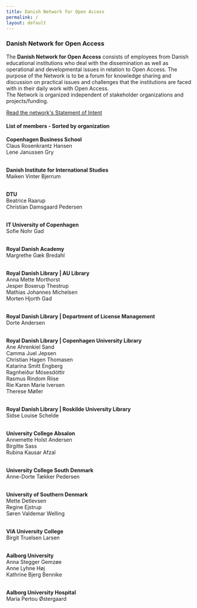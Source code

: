 ```yaml
---
title: Danish Network for Open Access 
permalink: /
layout: default
---
```


### Danish Network for Open Access

The **Danish Network for Open Access** consists of employees from Danish educational institutions 
who deal with the dissemination as well as operational and developmental issues in relation to Open Access. 
The purpose of the Network is to be a forum for knowledge sharing and discussion on practical issues and challenges 
that the institutions are faced with in their daily work with Open Access.</br> 
The Network is organized independent of stakeholder organizations and projects/funding.

<a href="https://openaccess.dk/Dokumenter/Statement of Intent for Danish Network for Open Access.pdf" target="_blank"> Read the network's Statement of Intent </a>

#### List of members - Sorted by organization

**Copenhagen Business School**<br/>
Claus Rosenkrantz Hansen<br/>
Lene Janussen Gry<br/><br/>

**Danish Institute for International Studies**<br/>
Maiken Vinter Bjerrum<br/><br/>

**DTU**<br/>
Beatrice Raarup<br/>
Christian Damsgaard Pedersen<br/><br/>

**IT University of Copenhagen**<br/>
Sofie Nohr Gad<br/><br/>

**Royal Danish Academy**<br/>
Margrethe Gæk Bredahl<br/><br/>

**Royal Danish Library | AU Library**<br/>
Anna Mette Morthorst<br/>
Jesper Boserup Thestrup<br/>
Mathias Johannes Michelsen<br/>
Morten Hjorth Gad<br/><br/>

**Royal Danish Library | Department of License Management**<br/>
Dorte Andersen<br/><br/>

**Royal Danish Library | Copenhagen University Library**<br/>
Ane Ahrenkiel Sand<br/>
Camma Juel Jepsen<br/>
Christian Hagen Thomasen<br/>
Katarina Smitt Engberg<br/>
Ragnheiður Mósesdóttir<br/>
Rasmus Rindom Riise<br/>
Rie Karen Marie Iversen<br/>
Therese Møller<br/><br/>

**Royal Danish Library | Roskilde University Library**<br/>
Sidse Louise Schelde<br/><br/>

**University College Absalon**<br/>
Annemette Holst Andersen<br/>
Birgitte Sass<br/>
Rubina Kausar Afzal<br/><br/>

**University College South Denmark**<br/>
Anne-Dorte Tækker Pedersen<br/><br/>

**University of Southern Denmark**<br/>
Mette Detlevsen<br/>
Regine Ejstrup<br/>
Søren Valdemar Welling<br/><br/>

**VIA University College**<br/>
Birgit Truelsen Larsen<br/><br/>

**Aalborg University**<br/>
Anna Stegger Gemzøe<br/>
Anne Lyhne Høj<br/>
Kathrine Bjerg Bennike<br/><br/>

**Aalborg University Hospital**<br/>
Maria Pertou Østergaard<br/>
